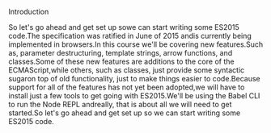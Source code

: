 Introduction

So let's go ahead and get set up sowe can start writing some ES2015 code.The specification was ratified in June of 2015 andis currently being implemented in browsers.In this course we'll be covering new features.Such as, parameter destructuring, template strings, arrow functions, and classes.Some of these new features are additions to the core of the ECMAScript,while others, such as classes, just provide some syntactic sugaron top of old functionality, just to make things easier to code.Because support for all of the features has not yet been adopted,we will have to install just a few tools to get going with ES2015.We'll be using the Babel CLI to run the Node REPL andreally, that is about all we will need to get started.So let's go ahead and get set up so we can start writing some ES2015 code.